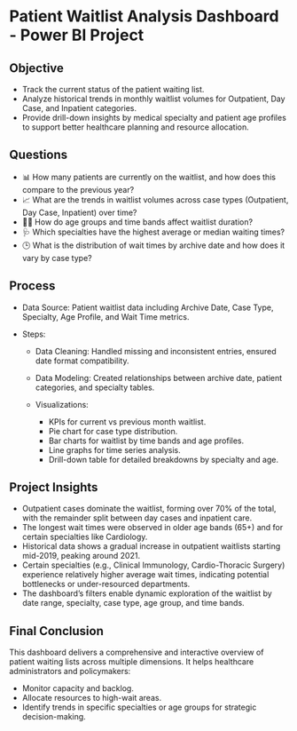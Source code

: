 #  Patient Waitlist Analysis Dashboard - Power BI Project

##  Objective
- Track the current status of the patient waiting list.
- Analyze historical trends in monthly waitlist volumes for Outpatient, Day Case, and Inpatient categories.
- Provide drill-down insights by medical specialty and patient age profiles to support better healthcare planning and resource allocation.


## Questions
- 📊 How many patients are currently on the waitlist, and how does this compare to the previous year?
- 📈 What are the trends in waitlist volumes across case types (Outpatient, Day Case, Inpatient) over time?
- 👶🧓 How do age groups and time bands affect waitlist duration?
- 🩺 Which specialties have the highest average or median waiting times?
- 🕒 What is the distribution of wait times by archive date and how does it vary by case type?

## Process
- Data Source: Patient waitlist data including Archive Date, Case Type, Specialty, Age Profile, and Wait Time metrics.
- Steps:

    - Data Cleaning: Handled missing and inconsistent entries, ensured date format compatibility.

    - Data Modeling: Created relationships between archive date, patient categories, and specialty tables.

    - Visualizations:
      - KPIs for current vs previous month waitlist.
      - Pie chart for case type distribution.
      - Bar charts for waitlist by time bands and age profiles.
      - Line graphs for time series analysis.
      - Drill-down table for detailed breakdowns by specialty and age.

## Project Insights
- Outpatient cases dominate the waitlist, forming over 70% of the total, with the remainder split between day cases and inpatient care.
- The longest wait times were observed in older age bands (65+) and for certain specialties like Cardiology.
- Historical data shows a gradual increase in outpatient waitlists starting mid-2019, peaking around 2021.
- Certain specialties (e.g., Clinical Immunology, Cardio-Thoracic Surgery) experience relatively higher average wait times, indicating potential bottlenecks or under-resourced departments.
- The dashboard’s filters enable dynamic exploration of the waitlist by date range, specialty, case type, age group, and time bands.

## Final Conclusion
This dashboard delivers a comprehensive and interactive overview of patient waiting lists across multiple dimensions. It helps healthcare administrators and policymakers:

- Monitor capacity and backlog.
- Allocate resources to high-wait areas.
- Identify trends in specific specialties or age groups for strategic decision-making.

